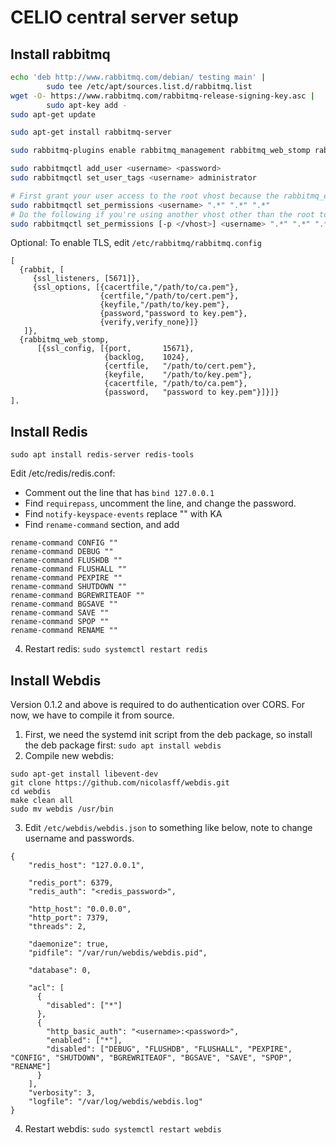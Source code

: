 # CELIO central server setup

## Install rabbitmq
```bash
echo 'deb http://www.rabbitmq.com/debian/ testing main' |
        sudo tee /etc/apt/sources.list.d/rabbitmq.list
wget -O- https://www.rabbitmq.com/rabbitmq-release-signing-key.asc |
        sudo apt-key add -
sudo apt-get update

sudo apt-get install rabbitmq-server

sudo rabbitmq-plugins enable rabbitmq_management rabbitmq_web_stomp rabbitmq_event_exchange

sudo rabbitmqctl add_user <username> <password>
sudo rabbitmqctl set_user_tags <username> administrator

# First grant your user access to the root vhost because the rabbitmq_event_exchange uses the root vhost
sudo rabbitmqctl set_permissions <username> ".*" ".*" ".*"
# Do the following if you're using another vhost other than the root to send messages
sudo rabbitmqctl set_permissions [-p </vhost>] <username> ".*" ".*" ".*"
```

Optional: To enable TLS, edit `/etc/rabbitmq/rabbitmq.config`
```
[
  {rabbit, [
     {ssl_listeners, [5671]},
     {ssl_options, [{cacertfile,"/path/to/ca.pem"},
                    {certfile,"/path/to/cert.pem"},
                    {keyfile,"/path/to/key.pem"},
                    {password,"password to key.pem"},
                    {verify,verify_none}]}
   ]},
  {rabbitmq_web_stomp,
      [{ssl_config, [{port,       15671},
                     {backlog,    1024},
                     {certfile,   "/path/to/cert.pem"},
                     {keyfile,    "/path/to/key.pem"},
                     {cacertfile, "/path/to/ca.pem"},
                     {password,   "password to key.pem"}]}]}
].
```

## Install Redis
`sudo apt install redis-server redis-tools`

Edit /etc/redis/redis.conf:
- Comment out the line that has `bind 127.0.0.1`
- Find `requirepass`, uncomment the line, and change the password.
- Find `notify-keyspace-events` replace "" with KA
- Find `rename-command` section, and add
```
rename-command CONFIG ""
rename-command DEBUG ""
rename-command FLUSHDB ""
rename-command FLUSHALL ""
rename-command PEXPIRE ""
rename-command SHUTDOWN ""
rename-command BGREWRITEAOF ""
rename-command BGSAVE ""
rename-command SAVE ""
rename-command SPOP ""
rename-command RENAME ""
```
4. Restart redis:
`sudo systemctl restart redis`

## Install Webdis
Version 0.1.2 and above is required to do authentication over CORS.
For now, we have to compile it from source.

1. First, we need the systemd init script from the deb package, so install the deb package first:
`sudo apt install webdis`
2. Compile new webdis:
  ```
  sudo apt-get install libevent-dev
  git clone https://github.com/nicolasff/webdis.git
  cd webdis
  make clean all
  sudo mv webdis /usr/bin
  ```
3. Edit `/etc/webdis/webdis.json` to something like below, note to change username and passwords.
  ```
  {
      "redis_host": "127.0.0.1",

      "redis_port": 6379,
      "redis_auth": "<redis_password>",

      "http_host": "0.0.0.0",
      "http_port": 7379,
      "threads": 2,

      "daemonize": true,
      "pidfile": "/var/run/webdis/webdis.pid",

      "database": 0,

      "acl": [
        {
          "disabled": ["*"]
        },
        {
          "http_basic_auth": "<username>:<password>",
          "enabled": ["*"],
          "disabled": ["DEBUG", "FLUSHDB", "FLUSHALL", "PEXPIRE", "CONFIG", "SHUTDOWN", "BGREWRITEAOF", "BGSAVE", "SAVE", "SPOP", "RENAME"]
        }
      ],
      "verbosity": 3,
      "logfile": "/var/log/webdis/webdis.log"
  }
  ```
4. Restart webdis:
`sudo systemctl restart webdis`
